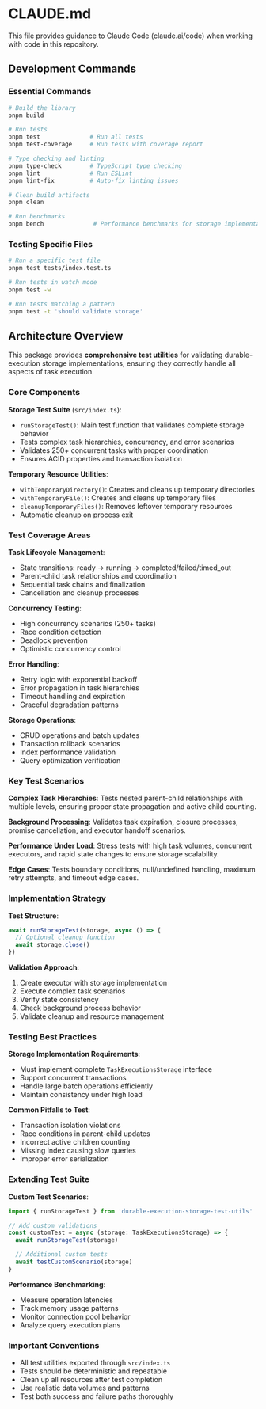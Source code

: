 # CLAUDE.md

This file provides guidance to Claude Code (claude.ai/code) when working with code in this repository.

## Development Commands

### Essential Commands

```bash
# Build the library
pnpm build

# Run tests
pnpm test              # Run all tests
pnpm test-coverage     # Run tests with coverage report

# Type checking and linting
pnpm type-check        # TypeScript type checking
pnpm lint              # Run ESLint
pnpm lint-fix          # Auto-fix linting issues

# Clean build artifacts
pnpm clean

# Run benchmarks
pnpm bench              # Performance benchmarks for storage implementations
```

### Testing Specific Files

```bash
# Run a specific test file
pnpm test tests/index.test.ts

# Run tests in watch mode
pnpm test -w

# Run tests matching a pattern
pnpm test -t 'should validate storage'
```

## Architecture Overview

This package provides **comprehensive test utilities** for validating durable-execution storage implementations, ensuring they correctly handle all aspects of task execution.

### Core Components

**Storage Test Suite** (`src/index.ts`):

- `runStorageTest()`: Main test function that validates complete storage behavior
- Tests complex task hierarchies, concurrency, and error scenarios
- Validates 250+ concurrent tasks with proper coordination
- Ensures ACID properties and transaction isolation

**Temporary Resource Utilities**:

- `withTemporaryDirectory()`: Creates and cleans up temporary directories
- `withTemporaryFile()`: Creates and cleans up temporary files
- `cleanupTemporaryFiles()`: Removes leftover temporary resources
- Automatic cleanup on process exit

### Test Coverage Areas

**Task Lifecycle Management**:

- State transitions: ready → running → completed/failed/timed_out
- Parent-child task relationships and coordination
- Sequential task chains and finalization
- Cancellation and cleanup processes

**Concurrency Testing**:

- High concurrency scenarios (250+ tasks)
- Race condition detection
- Deadlock prevention
- Optimistic concurrency control

**Error Handling**:

- Retry logic with exponential backoff
- Error propagation in task hierarchies
- Timeout handling and expiration
- Graceful degradation patterns

**Storage Operations**:

- CRUD operations and batch updates
- Transaction rollback scenarios
- Index performance validation
- Query optimization verification

### Key Test Scenarios

**Complex Task Hierarchies**: Tests nested parent-child relationships with multiple levels, ensuring proper state propagation and active child counting.

**Background Processing**: Validates task expiration, closure processes, promise cancellation, and executor handoff scenarios.

**Performance Under Load**: Stress tests with high task volumes, concurrent executors, and rapid state changes to ensure storage scalability.

**Edge Cases**: Tests boundary conditions, null/undefined handling, maximum retry attempts, and timeout edge cases.

### Implementation Strategy

**Test Structure**:

```ts
await runStorageTest(storage, async () => {
  // Optional cleanup function
  await storage.close()
})
```

**Validation Approach**:

1. Create executor with storage implementation
2. Execute complex task scenarios
3. Verify state consistency
4. Check background process behavior
5. Validate cleanup and resource management

### Testing Best Practices

**Storage Implementation Requirements**:

- Must implement complete `TaskExecutionsStorage` interface
- Support concurrent transactions
- Handle large batch operations efficiently
- Maintain consistency under high load

**Common Pitfalls to Test**:

- Transaction isolation violations
- Race conditions in parent-child updates
- Incorrect active children counting
- Missing index causing slow queries
- Improper error serialization

### Extending Test Suite

**Custom Test Scenarios**:

```ts
import { runStorageTest } from 'durable-execution-storage-test-utils'

// Add custom validations
const customTest = async (storage: TaskExecutionsStorage) => {
  await runStorageTest(storage)

  // Additional custom tests
  await testCustomScenario(storage)
}
```

**Performance Benchmarking**:

- Measure operation latencies
- Track memory usage patterns
- Monitor connection pool behavior
- Analyze query execution plans

### Important Conventions

- All test utilities exported through `src/index.ts`
- Tests should be deterministic and repeatable
- Clean up all resources after test completion
- Use realistic data volumes and patterns
- Test both success and failure paths thoroughly
